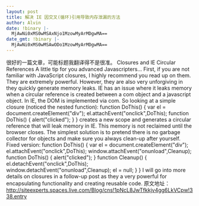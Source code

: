```yaml
---
layout: post
title: 解决 IE 因交叉(循环)引用导致内存泄漏的方法
author: Alvin
date: !binary |-
  MjAwNi0xMS0wMSAxNjo1MzowMyArMDgwMA==
date_gmt: !binary |-
  MjAwNi0xMS0wMSAwODo1MzowMyArMDgwMA==
---
```

很好的一篇文章，可能标题我翻译得不是很准。
Closures and IE Circular References
A little tip for you advanced Javascripters...
First, if you are not familiar with JavaScript closures, I highly recommend you read up on them. They are extremely powerful.  However, they are also very unforgiving in they quickly generate memory leaks.  IE has an issue where it leaks memory when a circular reference is created between a com object and a javascript object.  In IE, the DOM is implemented via com.
So looking at a simple closure (noticed the nested function):
function DoThis()
{
  var el = document.createElement("div");
  el.attachEvent("onclick",DoThis);
  function DoThis()
  {
    alert("clicked");
  }
}
creates a new scope and generates a circular reference that will leak memory in IE. This memory is not reclaimed until the browser closes.  The simplest solution is to pretend there is no garbage collector for objects and make sure you always clean-up after yourself.
Fixed version:
function DoThis()
{
  var el = document.createElement("div");
  el.attachEvent("onclick",DoThis);
  window.attachEvent("onunload",Cleanup);
  function DoThis()
  {
   alert("clicked");
  }
  function Cleanup()
  {
    el.detachEvent("onclick",DoThis);
    window.detachEvent("onunload",Cleanup);
    el = null;
  }
}
I will go into more details on closures in a follow-up post as they a very powerful for encapsulating functionality and creating reusable code. 
原文地址：http://siteexperts.spaces.live.com/Blog/cns!1pNcL8JwTfkkjv4gg6LkVCpw!338.entry
